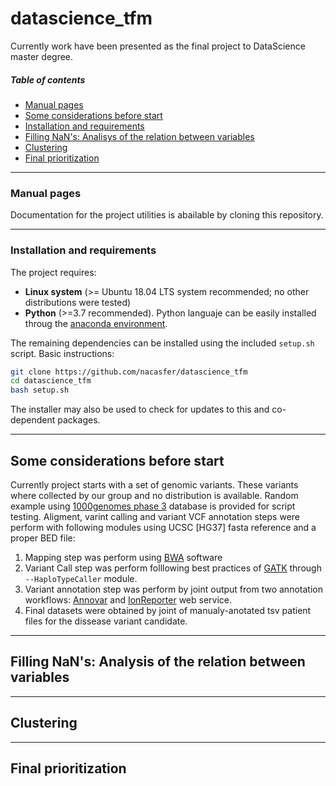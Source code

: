# datascience_tfm

Currently work have been presented as the final project to DataScience master degree.


##### Table of contents
* [Manual pages](#manual)
* [Some considerations before start](#before)
* [Installation and requirements](#install)
* [Filling NaN's: Analisys of the relation between variables](#relation)
* [Clustering](#cluster)
* [Final prioritization](#prioritization)

---
<a name="manual"></a>
### Manual pages

Documentation for the project utilities is abailable by cloning this repository.

---
<a name="install"></a>
### Installation and requirements
The project requires:

  * **Linux system** (>= Ubuntu 18.04 LTS system recommended; no other distributions were tested)
  * **Python** (>=3.7 recommended). Python languaje can be easily installed throug the [anaconda environment](https://www.anaconda.com/distribution/).

The remaining dependencies can be installed using the included `setup.sh` script. 
Basic instructions:
```bash
git clone https://github.com/nacasfer/datascience_tfm
cd datascience_tfm
bash setup.sh
```
The installer may also be used to check for updates to this and co-dependent packages.

---
<a name="before"></a>
## Some considerations before start

Currently project starts with a set of genomic variants. These variants where collected by our group and no distribution is available. Random example using [1000genomes phase 3](https://www.internationalgenome.org/category/phase-3/) database is provided for script testing.
Aligment, varint calling and variant VCF annotation steps were perform with following modules using UCSC [HG37] fasta reference and a proper BED file:

  1. Mapping step was perform using [BWA](http://bio-bwa.sourceforge.net/) software
  2. Variant Call step was perform folllowing best practices of [GATK](https://software.broadinstitute.org/gatk/best-practices/) through `--HaploTypeCaller` module.
  3. Variant annotation step was perform by joint output from two annotation workflows: [Annovar](http://annovar.openbioinformatics.org/en/latest/) and [IonReporter](https://ionreporter.thermofisher.com/ir/) web service.
  4. Final datasets were obtained by joint of manualy-anotated tsv patient files for the dissease variant candidate. 


---
<a name="relation"></a>
## Filling NaN's: Analysis of the relation between variables


---
<a name="clustering"></a>
## Clustering


---

<a name="prioritization"></a>
## Final prioritization

